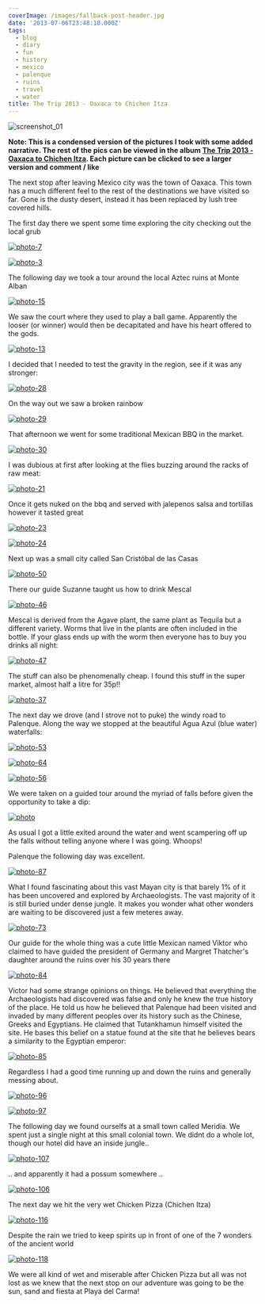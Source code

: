 ```yaml
---
coverImage: /images/fallback-post-header.jpg
date: '2013-07-06T23:48:10.000Z'
tags:
  - blog
  - diary
  - fun
  - history
  - mexico
  - palenque
  - ruins
  - travel
  - water
title: The Trip 2013 - Oaxaca to Chichen Itza
---
```


![screenshot_01](/wp-content/uploads/2013/07/screenshot_01.png)

**Note: This is a condensed version of the pictures I took with some added narrative. The rest of the pics can be viewed in the album [The Trip 2013 - Oaxaca to Chichen Itza](https://www.facebook.com/mikeysee/media_set?set=a.10151733427046031.1073741837.593661030&type=3). Each picture can be clicked to see a larger version and comment / like**

The next stop after leaving Mexico city was the town of Oaxaca. This town has a much different feel to the rest of the destinations we have visited so far. Gone is the dusty desert, instead it has been replaced by lush tree covered hills.

<!-- more -->

The first day there we spent some time exploring the city checking out the local grub

[![photo-7](/wp-content/uploads/2013/07/photo-7.jpg)](https://www.facebook.com/photo.php?fbid=10151733428216031&set=a.10151733427046031.1073741837.593661030&type=3&theater)

[![photo-3](/wp-content/uploads/2013/07/photo-3.jpg)](https://www.facebook.com/photo.php?fbid=10151733427701031&set=a.10151733427046031.1073741837.593661030&type=3&theater)

The following day we took a tour around the local Aztec ruins at Monte Alban

[![photo-15](/wp-content/uploads/2013/07/photo-15.jpg)](https://www.facebook.com/photo.php?fbid=10151733429901031&set=a.10151733427046031.1073741837.593661030&type=3&theater)

We saw the court where they used to play a ball game. Apparently the looser (or winner) would then be decapitated and have his heart offered to the gods.

[![photo-13](/wp-content/uploads/2013/07/photo-13.jpg)](https://www.facebook.com/photo.php?fbid=10151733429901031&set=a.10151733427046031.1073741837.593661030&type=3&theater)

I decided that I needed to test the gravity in the region, see if it was any stronger:

[![photo-28](/wp-content/uploads/2013/07/photo-28.jpg)](https://www.facebook.com/photo.php?fbid=10151733430831031&set=a.10151733427046031.1073741837.593661030&type=3&theater)

On the way out we saw a broken rainbow

[![photo-29](/wp-content/uploads/2013/07/photo-29.jpg)](https://www.facebook.com/photo.php?fbid=10151733431101031&set=a.10151733427046031.1073741837.593661030&type=3&theater)

That afternoon we went for some traditional Mexican BBQ in the market.

[![photo-30](/wp-content/uploads/2013/07/photo-30.jpg)](https://www.facebook.com/photo.php?fbid=10151733432116031&set=a.10151733427046031.1073741837.593661030&type=3&theater)

I was dubious at first after looking at the flies buzzing around the racks of raw meat:

[![photo-21](/wp-content/uploads/2013/07/photo-21.jpg)](https://www.facebook.com/photo.php?fbid=10151733432456031&set=a.10151733427046031.1073741837.593661030&type=3&theater)

Once it gets nuked on the bbq and served with jalepenos salsa and tortillas however it tasted great

[![photo-23](/wp-content/uploads/2013/07/photo-23.jpg)](https://www.facebook.com/photo.php?fbid=10151733432921031&set=a.10151733427046031.1073741837.593661030&type=3&theater)

[![photo-24](/wp-content/uploads/2013/07/photo-24.jpg)](https://www.facebook.com/photo.php?fbid=10151733433091031&set=a.10151733427046031.1073741837.593661030&type=3&theater)

Next up was a small city called San Cristóbal de las Casas

[![photo-50](/wp-content/uploads/2013/07/photo-50.jpg)](https://www.facebook.com/photo.php?fbid=10151733436751031&set=a.10151733427046031.1073741837.593661030&type=3&theater)

There our guide Suzanne taught us how to drink Mescal

[![photo-46](/wp-content/uploads/2013/07/photo-46.jpg)](https://www.facebook.com/photo.php?fbid=10151733436666031&set=a.10151733427046031.1073741837.593661030&type=3&theater)

Mescal is derived from the Agave plant, the same plant as Tequila but a different variety. Worms that live in the plants are often included in the bottle. If your glass ends up with the worm then everyone has to buy you drinks all night:

[![photo-47](/wp-content/uploads/2013/07/photo-47.jpg)](https://www.facebook.com/photo.php?fbid=10151733437086031&set=a.10151733427046031.1073741837.593661030&type=3&theater)

The stuff can also be phenomenally cheap. I found this stuff in the super market, almost half a litre for 35p!!

[![photo-37](/wp-content/uploads/2013/07/photo-37.jpg)](https://www.facebook.com/photo.php?fbid=10151733435031031&set=a.10151733427046031.1073741837.593661030&type=3&theater)

The next day we drove (and I strove not to puke) the windy road to Palenque. Along the way we stopped at the beautiful Agua Azul (blue water) waterfalls:

[![photo-53](/wp-content/uploads/2013/07/photo-53.jpg)](https://www.facebook.com/photo.php?fbid=10151733439336031&set=a.10151733427046031.1073741837.593661030&type=3&theater)

[![photo-64](/wp-content/uploads/2013/07/photo-64.jpg)](https://www.facebook.com/photo.php?fbid=10151733442526031&set=a.10151733427046031.1073741837.593661030&type=3&theater)

[![photo-56](/wp-content/uploads/2013/07/photo-56.jpg)](https://www.facebook.com/photo.php?fbid=10151733440246031&set=a.10151733427046031.1073741837.593661030&type=3&theater)

We were taken on a guided tour around the myriad of falls before given the opportunity to take a dip:

[![photo](/wp-content/uploads/2013/07/photo.jpg)](https://www.facebook.com/photo.php?fbid=10151733443556031&set=a.10151733427046031.1073741837.593661030&type=3&theater)

As usual I got a little exited around the water and went scampering off up the falls without telling anyone where I was going. Whoops!

Palenque the following day was excellent.

[![photo-87](/wp-content/uploads/2013/07/photo-87.jpg)](https://www.facebook.com/photo.php?fbid=10151733444366031&set=a.10151733427046031.1073741837.593661030&type=3&theater)

What I found fascinating about this vast Mayan city is that barely 1% of it has been uncovered and explored by Archaeologists. The vast majority of it is still buried under dense jungle. It makes you wonder what other wonders are waiting to be discovered just a few meteres away.

[![photo-73](/wp-content/uploads/2013/07/photo-73.jpg)](https://www.facebook.com/photo.php?fbid=10151733447466031&set=a.10151733427046031.1073741837.593661030&type=3&theater)

Our guide for the whole thing was a cute little Mexican named Viktor who claimed to have guided the president of Germany and Margret Thatcher's daughter around the ruins over his 30 years there

[![photo-84](/wp-content/uploads/2013/07/photo-84.jpg)](https://www.facebook.com/photo.php?fbid=10151733451191031&set=a.10151733427046031.1073741837.593661030&type=3&theater)

Victor had some strange opinions on things. He believed that everything the Archaeologists had discovered was false and only he knew the true history of the place. He told us how he believed that Palenque had been visited and invaded by many different peoples over its history such as the Chinese, Greeks and Egyptians. He claimed that Tutankhamun himself visited the site. He bases this belief on a statue found at the site that he believes bears a similarity to the Egyptian emperor:

[![photo-85](/wp-content/uploads/2013/07/photo-85.jpg)](https://www.facebook.com/photo.php?fbid=10151733451331031&set=a.10151733427046031.1073741837.593661030&type=3&theater)

Regardless I had a good time running up and down the ruins and generally messing about.

[![photo-96](/wp-content/uploads/2013/07/photo-96.jpg)](https://www.facebook.com/photo.php?fbid=10151733449741031&set=a.10151733427046031.1073741837.593661030&type=3&theater)

[![photo-97](/wp-content/uploads/2013/07/photo-97.jpg)](https://www.facebook.com/photo.php?fbid=10151733449916031&set=a.10151733427046031.1073741837.593661030&type=3&theater)

The following day we found ourselfs at a small town called Meridia. We spent just a single night at this small colonial town. We didnt do a whole lot, though our hotel did have an inside jungle..

[![photo-107](/wp-content/uploads/2013/07/photo-107.jpg)](https://www.facebook.com/photo.php?fbid=10151733452481031&set=a.10151733427046031.1073741837.593661030&type=3&theater)

.. and apparently it had a possum somewhere ..

[![photo-106](/wp-content/uploads/2013/07/photo-106.jpg)](https://www.facebook.com/photo.php?fbid=10151733452496031&set=a.10151733427046031.1073741837.593661030&type=3&theater)

The next day we hit the very wet Chicken Pizza (Chichen Itza)

[![photo-116](/wp-content/uploads/2013/07/photo-116.jpg)](https://www.facebook.com/photo.php?fbid=10151733453266031&set=a.10151733427046031.1073741837.593661030&type=3&theater)

Despite the rain we tried to keep spirits up in front of one of the 7 wonders of the ancient world

[![photo-118](/wp-content/uploads/2013/07/photo-118.jpg)](https://www.facebook.com/photo.php?fbid=10151733455151031&set=a.10151733427046031.1073741837.593661030&type=3&theater)

We were all kind of wet and miserable after Chicken Pizza but all was not lost as we knew that the next stop on our adventure was going to be the sun, sand and fiesta at Playa del Carma!

